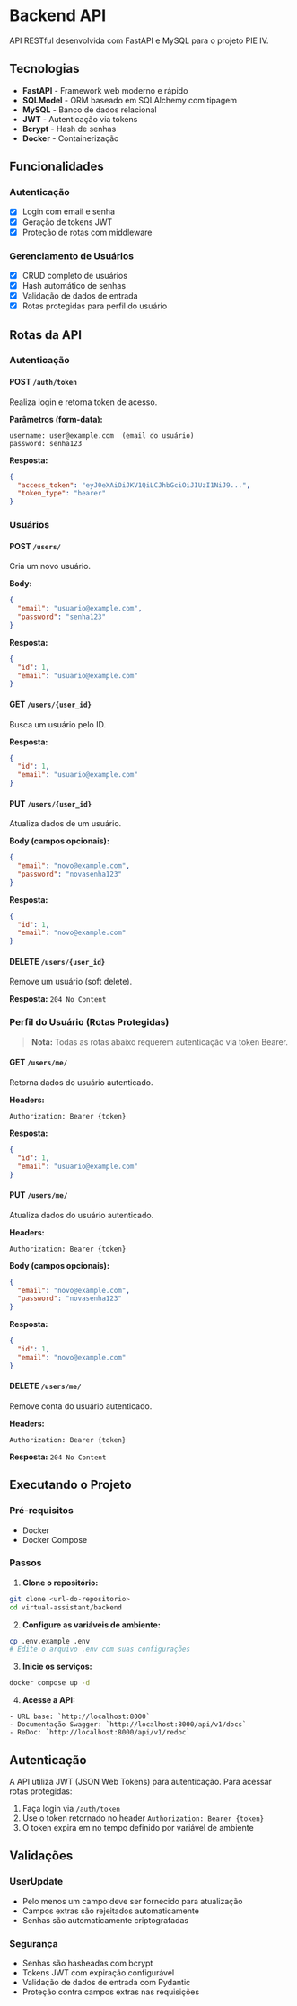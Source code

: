# Backend API

API RESTful desenvolvida com FastAPI e MySQL para o projeto PIE IV.

## Tecnologias

- **FastAPI** - Framework web moderno e rápido
- **SQLModel** - ORM baseado em SQLAlchemy com tipagem
- **MySQL** - Banco de dados relacional
- **JWT** - Autenticação via tokens
- **Bcrypt** - Hash de senhas
- **Docker** - Containerização

## Funcionalidades

### Autenticação
- [x] Login com email e senha
- [x] Geração de tokens JWT
- [x] Proteção de rotas com middleware

### Gerenciamento de Usuários
- [x] CRUD completo de usuários
- [x] Hash automático de senhas
- [x] Validação de dados de entrada
- [x] Rotas protegidas para perfil do usuário

## Rotas da API

### Autenticação

#### POST `/auth/token`
Realiza login e retorna token de acesso.

**Parâmetros (form-data):**
```
username: user@example.com  (email do usuário)
password: senha123
```

**Resposta:**
```json
{
  "access_token": "eyJ0eXAiOiJKV1QiLCJhbGciOiJIUzI1NiJ9...",
  "token_type": "bearer"
}
```

### Usuários

#### POST `/users/`
Cria um novo usuário.

**Body:**
```json
{
  "email": "usuario@example.com",
  "password": "senha123"
}
```

**Resposta:**
```json
{
  "id": 1,
  "email": "usuario@example.com"
}
```

#### GET `/users/{user_id}`
Busca um usuário pelo ID.

**Resposta:**
```json
{
  "id": 1,
  "email": "usuario@example.com"
}
```

#### PUT `/users/{user_id}`
Atualiza dados de um usuário.

**Body (campos opcionais):**
```json
{
  "email": "novo@example.com",
  "password": "novasenha123"
}
```

**Resposta:**
```json
{
  "id": 1,
  "email": "novo@example.com"
}
```

#### DELETE `/users/{user_id}`
Remove um usuário (soft delete).

**Resposta:** `204 No Content`

### Perfil do Usuário (Rotas Protegidas)

> **Nota:** Todas as rotas abaixo requerem autenticação via token Bearer.

#### GET `/users/me/`
Retorna dados do usuário autenticado.

**Headers:**
```
Authorization: Bearer {token}
```

**Resposta:**
```json
{
  "id": 1,
  "email": "usuario@example.com"
}
```

#### PUT `/users/me/`
Atualiza dados do usuário autenticado.

**Headers:**
```
Authorization: Bearer {token}
```

**Body (campos opcionais):**
```json
{
  "email": "novo@example.com",
  "password": "novasenha123"
}
```

**Resposta:**
```json
{
  "id": 1,
  "email": "novo@example.com"
}
```

#### DELETE `/users/me/`
Remove conta do usuário autenticado.

**Headers:**
```
Authorization: Bearer {token}
```

**Resposta:** `204 No Content`

## Executando o Projeto

### Pré-requisitos
- Docker
- Docker Compose

### Passos

1. **Clone o repositório:**
```bash
git clone <url-do-repositorio>
cd virtual-assistant/backend
```

2. **Configure as variáveis de ambiente:**
```bash
cp .env.example .env
# Edite o arquivo .env com suas configurações
```

3. **Inicie os serviços:**
```bash
docker compose up -d
```

4. **Acesse a API:**
```
- URL base: `http://localhost:8000`
- Documentação Swagger: `http://localhost:8000/api/v1/docs`
- ReDoc: `http://localhost:8000/api/v1/redoc`
```

## Autenticação

A API utiliza JWT (JSON Web Tokens) para autenticação. Para acessar rotas protegidas:

1. Faça login via `/auth/token`
2. Use o token retornado no header `Authorization: Bearer {token}`
3. O token expira em no tempo definido por variável de ambiente

## Validações

### UserUpdate
- Pelo menos um campo deve ser fornecido para atualização
- Campos extras são rejeitados automaticamente
- Senhas são automaticamente criptografadas

### Segurança
- Senhas são hasheadas com bcrypt
- Tokens JWT com expiração configurável
- Validação de dados de entrada com Pydantic
- Proteção contra campos extras nas requisições
